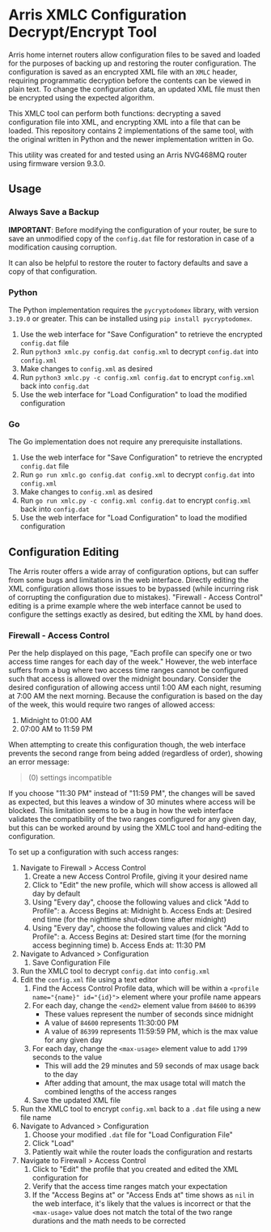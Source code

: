 # Arris XMLC Configuration Decrypt/Encrypt Tool

Arris home internet routers allow configuration files to be saved and loaded for the purposes of backing up and restoring the router configuration. The configuration is saved as an encrypted XML file with an `XMLC` header, requiring programmatic decryption before the contents can be viewed in plain text. To change the configuration data, an updated XML file must then be encrypted using the expected algorithm.

This XMLC tool can perform both functions: decrypting a saved configuration file into XML, and encrypting XML into a file that can be loaded. This repository contains 2 implementations of the same tool, with the original written in Python and the newer implementation written in Go.

This utility was created for and tested using an Arris NVG468MQ router using firmware version 9.3.0.

## Usage

### Always Save a Backup

**IMPORTANT**: Before modifying the configuration of your router, be sure to save an unmodified copy of the `config.dat` file for restoration in case of a modification causing corruption.

It can also be helpful to restore the router to factory defaults and save a copy of that configuration.

### Python

The Python implementation requires the `pycryptodomex` library, with version `3.19.0` or greater. This can be installed using `pip install pycryptodomex`.

1. Use the web interface for "Save Configuration" to retrieve the encrypted `config.dat` file
2. Run `python3 xmlc.py config.dat config.xml` to decrypt `config.dat` into `config.xml`
3. Make changes to `config.xml` as desired
4. Run `python3 xmlc.py -c config.xml config.dat` to encrypt `config.xml` back into `config.dat`
5. Use the web interface for "Load Configuration" to load the modified configuration

### Go

The Go implementation does not require any prerequisite installations.

1. Use the web interface for "Save Configuration" to retrieve the encrypted `config.dat` file
2. Run `go run xmlc.go config.dat config.xml` to decrypt `config.dat` into `config.xml`
3. Make changes to `config.xml` as desired
4. Run `go run xmlc.py -c config.xml config.dat` to encrypt `config.xml` back into `config.dat`
5. Use the web interface for "Load Configuration" to load the modified configuration

## Configuration Editing

The Arris router offers a wide array of configuration options, but can suffer from some bugs and limitations in the web interface. Directly editing the XML configuration allows those issues to be bypassed (while incurring risk of corrupting the configuration due to mistakes). "Firewall - Access Control" editing is a prime example where the web interface cannot be used to configure the settings exactly as desired, but editing the XML by hand does.

### Firewall - Access Control

Per the help displayed on this page, "Each profile can specify one or two access time ranges for each day of the week." However, the web interface suffers from a bug where two access time ranges cannot be configured such that access is allowed over the midnight boundary. Consider the desired configuration of allowing access until 1:00 AM each night, resuming at 7:00 AM the next morning. Because the configuration is based on the day of the week, this would require two ranges of allowed access:

1. Midnight to 01:00 AM
2. 07:00 AM to 11:59 PM

When attempting to create this configuration though, the web interface prevents the second range from being added (regardless of order), showing an error message:

> (0) settings incompatible

If you choose "11:30 PM" instead of "11:59 PM", the changes will be saved as expected, but this leaves a window of 30 minutes where access will be blocked. This limitation seems to be a bug in how the web interface validates the compatibility of the two ranges configured for any given day, but this can be worked around by using the XMLC tool and hand-editing the configuration.

To set up a configuration with such access ranges:

1. Navigate to Firewall > Access Control
    1. Create a new Access Control Profile, giving it your desired name
    2. Click to "Edit" the new profile, which will show access is allowed all day by default
    3. Using "Every day", choose the following values and click "Add to Profile":
        a. Access Begins at: Midnight
        b. Access Ends at: Desired end time (for the nighttime shut-down time after midnight)
    4. Using "Every day", choose the following values and click "Add to Profile":
        a. Access Begins at: Desired start time (for the morning access beginning time)
        b. Access Ends at: 11:30 PM
2. Navigate to Advanced > Configuration
    1. Save Configuration File
3. Run the XMLC tool to decrypt `config.dat` into `config.xml`
4. Edit the `config.xml` file using a text editor
    1. Find the Access Control Profile data, which will be within a `<profile name="{name}" id="{id}">` element where your profile name appears
    2. For each day, change the `<end2>` element value from `84600` to `86399`
        - These values represent the number of seconds since midnight
        - A value of `84600` represents 11:30:00 PM
        - A value of `86399` represents 11:59:59 PM, which is the max value for any given day
    3. For each day, change the `<max-usage>` element value to add `1799` seconds to the value
        - This will add the 29 minutes and 59 seconds of max usage back to the day
        - After adding that amount, the max usage total will match the combined lengths of the access ranges
    4. Save the updated XML file
5. Run the XMLC tool to encrypt `config.xml` back to a `.dat` file using a new file name
6. Navigate to Advanced > Configuration
    1. Choose your modified `.dat` file for "Load Configuration File"
    2. Click "Load"
    3. Patiently wait while the router loads the configuration and restarts
7. Navigate to Firewall > Access Control
    1. Click to "Edit" the profile that you created and edited the XML configuration for
    2. Verify that the access time ranges match your expectation
    3. If the "Access Begins at" or "Access Ends at" time shows as `nil` in the web interface, it's likely that the values is incorrect or that the `<max-usage>` value does not match the total of the two range durations and the math needs to be corrected
